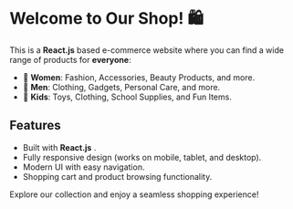 # Welcome to Our Shop! 🛍️

This is a **React.js** based e-commerce website where you can find a wide range of products for **everyone**:

- 👗 **Women**: Fashion, Accessories, Beauty Products, and more.
- 👕 **Men**: Clothing, Gadgets, Personal Care, and more.
- 🧒 **Kids**: Toys, Clothing, School Supplies, and Fun Items.

## Features
- Built with **React.js** .
- Fully responsive design (works on mobile, tablet, and desktop).
- Modern UI with easy navigation.
- Shopping cart and product browsing functionality.

Explore our collection and enjoy a seamless shopping experience!
